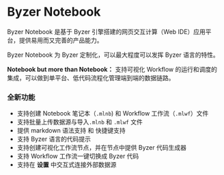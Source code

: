 # Byzer Notebook

Byzer Notebook 是基于 Byzer 引擎搭建的网页交互计算（Web IDE）应用平台，提供易用而又完善的产品能力。

Byzer Notebook 为 Byzer 定制化，可以最大程度可以发挥 Byzer 语言的特性。

**Notebook but more than Notebook：** 支持可视化 Workflow 的运行和调度的集成，可以做到单平台、低代码流程化管理端到端的数据链路。



### 全新功能

- 支持创建 Notebook 笔记本（`.mlnb`) 和 Workflow 工作流（`.mlwf`）文件
- 支持批量上传数据源与导入`.mlnb` 和 `.mlwf` 文件
- 提供 markdown 语法支持 和 快捷键支持
- 支持 Byzer 语言的代码提示
- 支持创建可视化工作流节点，并在节点中提供 Byzer 代码生成器
- 支持 Workflow 工作流一键切换成 Byzer 代码
- 支持在 **设置** 中交互式连接外部数据源